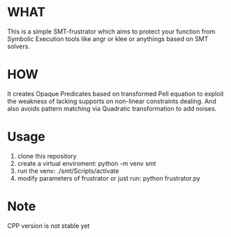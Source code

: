 # WHAT

 This is a simple SMT-frustrator which aims to protect your function from Symbolic Execution tools like angr or klee or anythings based on SMT solvers. 

# HOW

 It creates Opaque Predicates based on transformed Pell equation to exploit the weakness of lacking supports on non-linear constraints dealing. And also avoids pattern matching via  Quadratic transformation to add noises. 

# Usage

 1. clone this repository
 2. create a virtual enviroment: python -m venv smt
 3. run the venv: ./smt/Scripts/activate
 4. modify parameters of frustrator or just run: python frustrator.py

# Note
 CPP version is not stable yet
